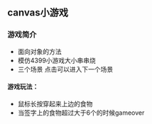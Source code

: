 ## canvas小游戏
### 游戏简介
- 面向对象的方法
- 模仿4399小游戏大小串串烧
- 三个场景 点击可以进入下一个场景
#### 游戏玩法：
- 鼠标长按穿起来上边的食物
- 当签字上的食物超过大于6个的时候gameover